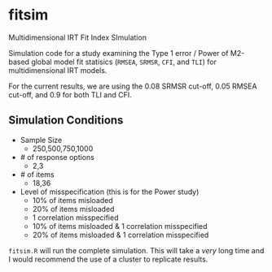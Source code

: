 # fitsim
Multidimensional IRT Fit Index SImulation

Simulation code for a study examining the Type 1 error / Power of M2-based global model fit statisics (`RMSEA`, `SRMSR`, `CFI`, and `TLI`) for multidimensional IRT models.

For the current results, we are using the 0.08 SRMSR cut-off, 0.05 RMSEA cut-off, and 0.9 for both TLI and CFI.

## Simulation Conditions

- Sample Size
  - 250,500,750,1000
- \# of response options 
  - 2,3
- \# of items
  - 18,36
- Level of misspecification (this is for the Power study)
  - 10% of items misloaded
  - 20% of items misloaded
  - 1 correlation misspecified
  - 10% of items misloaded & 1 correlation misspecified
  - 20% of items misloaded & 1 correlation misspecified

`fitsim.R` will run the complete simulation. This will take a _very_ long time and I would recommend the use of a cluster to replicate results.

